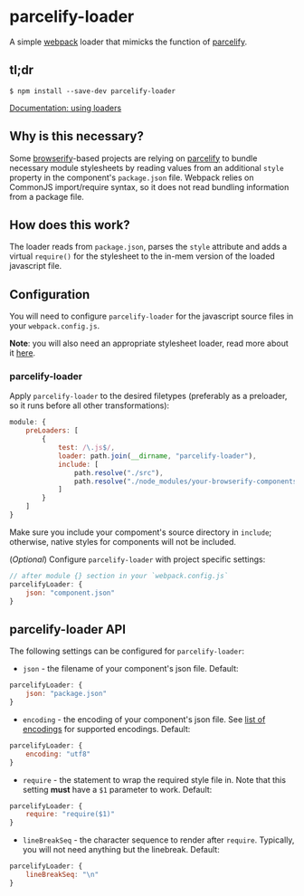 # parcelify-loader

A simple [webpack](https://github.com/webpack/webpack) loader that mimicks
the function of [parcelify](https://github.com/rotundasoftware/parcelify).

## tl;dr

```
$ npm install --save-dev parcelify-loader
```
[Documentation: using loaders](http://webpack.github.io/docs/using-loaders.html)

## Why is this necessary?

Some [browserify](http://browserify.org/)-based projects are relying on 
[parcelify](https://github.com/rotundasoftware/parcelify) to bundle necessary 
module stylesheets by reading values from an additional `style` property in the 
component's `package.json` file. Webpack relies on CommonJS import/require 
syntax, so it does not read bundling information from a package file.

## How does this work?

The loader reads from `package.json`, parses the `style` attribute and adds a 
virtual `require()` for the stylesheet to the in-mem version of the loaded 
javascript file.

## Configuration

You will need to configure `parcelify-loader` for the javascript source files 
in your `webpack.config.js`.

**Note**: you will also need an appropriate stylesheet loader, read more about 
it [here](https://webpack.github.io/docs/stylesheets.html).

### parcelify-loader

Apply `parcelify-loader` to the desired filetypes (preferably as a preloader, 
so it runs before all other transformations):

```javascript
module: {
    preLoaders: [
        {
            test: /\.js$/,
            loader: path.join(__dirname, "parcelify-loader"),
            include: [
                path.resolve("./src"),
                path.resolve("./node_modules/your-browserify-components") // e.g.
            ]
        }
    ]
}       
```
Make sure you include your compoment's source directory in `include`; otherwise, 
native styles for components will not be included.

(*Optional*) Configure `parcelify-loader` with project specific settings:

```javascript
// after module {} section in your `webpack.config.js`
parcelifyLoader: {
    json: "component.json"
}
```

## parcelify-loader API

The following settings can be configured for `parcelify-loader`:

* `json` - the filename of your component's json file. Default:
```javascript
parcelifyLoader: {
    json: "package.json"
}
``` 
* `encoding` - the encoding of your component's json file. See 
[list of encodings](https://github.com/nodejs/node/blob/master/lib/buffer.js) 
for supported encodings. Default:
```javascript
parcelifyLoader: {
    encoding: "utf8"
}
``` 
* `require` - the statement to wrap the required style file in. Note that 
this setting **must** have a `$1` parameter to work. Default:
```javascript
parcelifyLoader: {
    require: "require($1)"
}
```
* `lineBreakSeq` - the character sequence to render after `require`. Typically,
you will not need anything but the linebreak. Default:
```javascript
parcelifyLoader: {
    lineBreakSeq: "\n"
}
```
